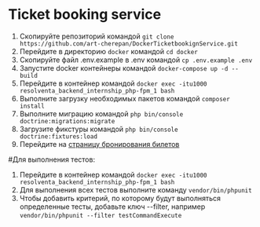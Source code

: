 # Ticket booking service

1. Скопируйте репозиторий командой `git clone https://github.com/art-cherepan/DockerTicketbookignService.git`
2. Перейдите в директорию `docker` командой `cd docker`
3. Скопируйте файл .env.example в .env командой `cp .env.example .env`
4. Запустите docker контейнеры командой `docker-compose up -d --build`
5. Перейдите в контейнер командой `docker exec -itu1000 resolventa_backend_internship_php-fpm_1 bash`
6. Выполните загрузку необходимых пакетов командой `composer install`
7. Выполните миграцию командой `php bin/console doctrine:migrations:migrate`
8. Загрузите фикстуры командой `php bin/console doctrine:fixtures:load`
9. Перейдите на [страницу бронирования билетов](http://localhost/main)

#Для выполнения тестов:

1. Перейдите в контейнер командой `docker exec -itu1000 resolventa_backend_internship_php-fpm_1 bash`
2. Для выполнения всех тестов выполните команду `vendor/bin/phpunit`
3. Чтобы добавить критерий, по которому будут выполняться определенные тесты, добавьте ключ --filter, например `vendor/bin/phpunit --filter testCommandExecute` 
